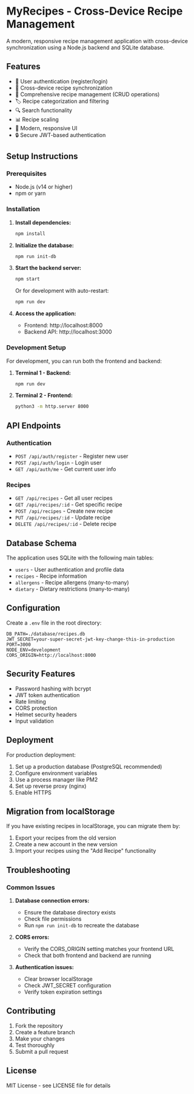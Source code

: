 # MyRecipes - Cross-Device Recipe Management

A modern, responsive recipe management application with cross-device synchronization using a Node.js backend and SQLite database.

## Features

- 🔐 User authentication (register/login)
- 📱 Cross-device recipe synchronization
- 🍳 Comprehensive recipe management (CRUD operations)
- 🏷️ Recipe categorization and filtering
- 🔍 Search functionality
- 📊 Recipe scaling
- 🎨 Modern, responsive UI
- 🔒 Secure JWT-based authentication

## Setup Instructions

### Prerequisites

- Node.js (v14 or higher)
- npm or yarn

### Installation

1. **Install dependencies:**
   ```bash
   npm install
   ```

2. **Initialize the database:**
   ```bash
   npm run init-db
   ```

3. **Start the backend server:**
   ```bash
   npm start
   ```
   
   Or for development with auto-restart:
   ```bash
   npm run dev
   ```

4. **Access the application:**
   - Frontend: http://localhost:8000
   - Backend API: http://localhost:3000

### Development Setup

For development, you can run both the frontend and backend:

1. **Terminal 1 - Backend:**
   ```bash
   npm run dev
   ```

2. **Terminal 2 - Frontend:**
   ```bash
   python3 -m http.server 8000
   ```

## API Endpoints

### Authentication
- `POST /api/auth/register` - Register new user
- `POST /api/auth/login` - Login user
- `GET /api/auth/me` - Get current user info

### Recipes
- `GET /api/recipes` - Get all user recipes
- `GET /api/recipes/:id` - Get specific recipe
- `POST /api/recipes` - Create new recipe
- `PUT /api/recipes/:id` - Update recipe
- `DELETE /api/recipes/:id` - Delete recipe

## Database Schema

The application uses SQLite with the following main tables:
- `users` - User authentication and profile data
- `recipes` - Recipe information
- `allergens` - Recipe allergens (many-to-many)
- `dietary` - Dietary restrictions (many-to-many)

## Configuration

Create a `.env` file in the root directory:

```env
DB_PATH=./database/recipes.db
JWT_SECRET=your-super-secret-jwt-key-change-this-in-production
PORT=3000
NODE_ENV=development
CORS_ORIGIN=http://localhost:8000
```

## Security Features

- Password hashing with bcrypt
- JWT token authentication
- Rate limiting
- CORS protection
- Helmet security headers
- Input validation

## Deployment

For production deployment:

1. Set up a production database (PostgreSQL recommended)
2. Configure environment variables
3. Use a process manager like PM2
4. Set up reverse proxy (nginx)
5. Enable HTTPS

## Migration from localStorage

If you have existing recipes in localStorage, you can migrate them by:

1. Export your recipes from the old version
2. Create a new account in the new version
3. Import your recipes using the "Add Recipe" functionality

## Troubleshooting

### Common Issues

1. **Database connection errors:**
   - Ensure the database directory exists
   - Check file permissions
   - Run `npm run init-db` to recreate the database

2. **CORS errors:**
   - Verify the CORS_ORIGIN setting matches your frontend URL
   - Check that both frontend and backend are running

3. **Authentication issues:**
   - Clear browser localStorage
   - Check JWT_SECRET configuration
   - Verify token expiration settings

## Contributing

1. Fork the repository
2. Create a feature branch
3. Make your changes
4. Test thoroughly
5. Submit a pull request

## License

MIT License - see LICENSE file for details
